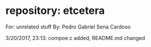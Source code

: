 # repository: etcetera
For: unrelated stuff
By: Pedro Gabriel Sena Cardoso

3/20/2017, 23:13:
  compoe.c added, README.md changed
